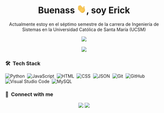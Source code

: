 <h1 align="center">Buenass <img src="https://raw.githubusercontent.com/KevinPatel04/KevinPatel04/master/Hi.gif" width="30px">,  soy Erick </h1>

<p align="center" width="150px"> Actualmente estoy en el séptimo semestre de la carrera de Ingeniería de Sistemas en la Universidad Católica de Santa María (UCSM)</p>


<p align="center"><img src="https://github-readme-stats.vercel.app/api/top-langs/?username=ErickV3larde&layout=compact&hide=TSQL&theme=chartreuse-dark"></p>
<p align="center" ><img src="https://github-readme-streak-stats.herokuapp.com?user=ErickV3larde&theme=chartreuse-dark"></p>


### 🛠 &nbsp;Tech Stack

![Python](https://img.shields.io/badge/-Python-05122A?style=flat&logo=python)&nbsp;
![JavaScript](https://img.shields.io/badge/-JavaScript-05122A?style=flat&logo=javascript)&nbsp;
![HTML](https://img.shields.io/badge/-HTML-05122A?style=flat&logo=HTML5)&nbsp;
![CSS](https://img.shields.io/badge/-CSS-05122A?style=flat&logo=CSS3&logoColor=1572B6)&nbsp;
![JSON](https://img.shields.io/badge/-JSON-05122A?style=flat&logo=json&logoColor=000000)&nbsp;
![Git](https://img.shields.io/badge/-Git-05122A?style=flat&logo=git)&nbsp;
![GitHub](https://img.shields.io/badge/-GitHub-05122A?style=flat&logo=github)&nbsp;
![Visual Studio Code](https://img.shields.io/badge/-Visual%20Studio%20Code-05122A?style=flat&logo=visual-studio-code&logoColor=007ACC)&nbsp;
![MySQL](https://img.shields.io/badge/-MySQL-05122A?style=flat&logo=mysql&logoColor=4479A1)&nbsp;


### :link: &nbsp;Connect with me

<p align="center">
<a href="https://linkedin.com/in/erickvelarde"><img src="https://img.shields.io/badge/-Erick%20Velarde-0077B5?style=for-the-badge&logo=Linkedin&logoColor=white"/></a>
<a href="mailto:santhiago200424@gmail.com"><img src="https://img.shields.io/badge/santhiago200424@gmail.com-D14836?style=for-the-badge&logo=Gmail&logoColor=white"/></a>
<!--<a href="https://www.leetcode.com/patelkvin04"><img src="https://img.shields.io/badge/-patelkvin04-FFA116?style=for-the-badge&logo=leetcode&logoColor=white"/></a>
<a href="https://twitter.com/patelkvin04"><img src="https://img.shields.io/badge/-patelkvin04-1DA1F2?style=for-the-badge&logo=twitter&logoColor=white"/></a> -->
</p>
